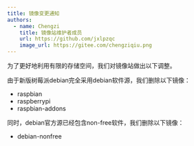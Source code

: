```yaml
---
title: 镜像变更通知
authors:
  - name: Chengzi
    title: 镜像站维护者成员
    url: https://github.com/jxlpzqc
    image_url: https://gitee.com/chengziqiu.png
---
```


为了更好地利用有限的存储空间，我们对镜像站做出以下调整。

由于新版树莓派debian完全采用debian软件源，我们删除以下镜像：

- raspbian
- raspberrypi
- raspbian-addons

同时，debian官方源已经包含non-free软件，我们删除以下镜像：

- debian-nonfree
